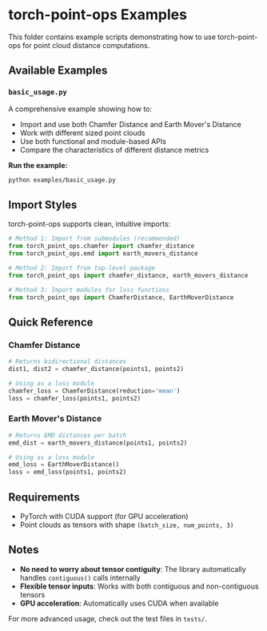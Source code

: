 # torch-point-ops Examples

This folder contains example scripts demonstrating how to use torch-point-ops for point cloud distance computations.

## Available Examples

### `basic_usage.py`
A comprehensive example showing how to:
- Import and use both Chamfer Distance and Earth Mover's Distance
- Work with different sized point clouds  
- Use both functional and module-based APIs
- Compare the characteristics of different distance metrics

**Run the example:**
```bash
python examples/basic_usage.py
```

## Import Styles

torch-point-ops supports clean, intuitive imports:

```python
# Method 1: Import from submodules (recommended)
from torch_point_ops.chamfer import chamfer_distance
from torch_point_ops.emd import earth_movers_distance

# Method 2: Import from top-level package
from torch_point_ops import chamfer_distance, earth_movers_distance

# Method 3: Import modules for loss functions
from torch_point_ops import ChamferDistance, EarthMoverDistance
```

## Quick Reference

### Chamfer Distance
```python
# Returns bidirectional distances
dist1, dist2 = chamfer_distance(points1, points2)

# Using as a loss module  
chamfer_loss = ChamferDistance(reduction='mean')
loss = chamfer_loss(points1, points2)
```

### Earth Mover's Distance  
```python
# Returns EMD distances per batch
emd_dist = earth_movers_distance(points1, points2)

# Using as a loss module
emd_loss = EarthMoverDistance()
loss = emd_loss(points1, points2)
```

## Requirements

- PyTorch with CUDA support (for GPU acceleration)
- Point clouds as tensors with shape `(batch_size, num_points, 3)`

## Notes

- **No need to worry about tensor contiguity**: The library automatically handles `contiguous()` calls internally
- **Flexible tensor inputs**: Works with both contiguous and non-contiguous tensors
- **GPU acceleration**: Automatically uses CUDA when available

For more advanced usage, check out the test files in `tests/`. 